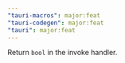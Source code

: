 ```yaml
---
"tauri-macros": major:feat
"tauri-codegen": major:feat
"tauri": major:feat
---
```


Return `bool` in the invoke handler.

